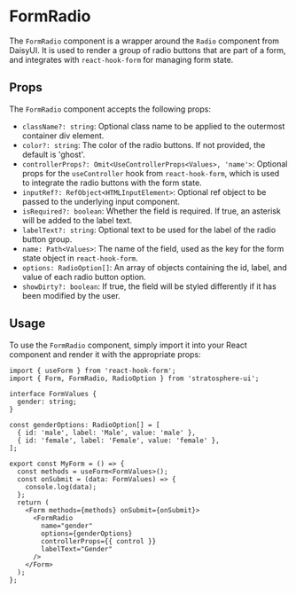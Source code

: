 # FormRadio

The `FormRadio` component is a wrapper around the `Radio` component from DaisyUI. It is used to render a group of radio buttons that are part of a form, and integrates with `react-hook-form` for managing form state.

## Props

The `FormRadio` component accepts the following props:

- `className?: string`:
  Optional class name to be applied to the outermost container div element.
- `color?: string`:
  The color of the radio buttons. If not provided, the default is 'ghost'.
- `controllerProps?: Omit<UseControllerProps<Values>, 'name'>`:
  Optional props for the `useController` hook from `react-hook-form`, which is used to integrate the radio buttons with the form state.
- `inputRef?: RefObject<HTMLInputElement>`:
  Optional ref object to be passed to the underlying input component.
- `isRequired?: boolean`:
  Whether the field is required. If true, an asterisk will be added to the label text.
- `labelText?: string`:
  Optional text to be used for the label of the radio button group.
- `name: Path<Values>`:
  The name of the field, used as the key for the form state object in `react-hook-form`.
- `options: RadioOption[]`:
  An array of objects containing the id, label, and value of each radio button option.
- `showDirty?: boolean`:
  If true, the field will be styled differently if it has been modified by the user.

## Usage

To use the `FormRadio` component, simply import it into your React component and render it with the appropriate props:

```tsx
import { useForm } from 'react-hook-form';
import { Form, FormRadio, RadioOption } from 'stratosphere-ui';

interface FormValues {
  gender: string;
}

const genderOptions: RadioOption[] = [
  { id: 'male', label: 'Male', value: 'male' },
  { id: 'female', label: 'Female', value: 'female' },
];

export const MyForm = () => {
  const methods = useForm<FormValues>();
  const onSubmit = (data: FormValues) => {
    console.log(data);
  };
  return (
    <Form methods={methods} onSubmit={onSubmit}>
      <FormRadio
        name="gender"
        options={genderOptions}
        controllerProps={{ control }}
        labelText="Gender"
      />
    </Form>
  );
};
```
